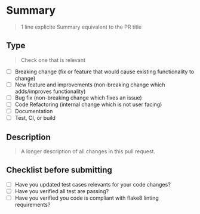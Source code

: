 # Summary
> 1 line explicite Summary equivalent to the PR title

## Type
> Check one that is relevant
* [ ] Breaking change (fix or feature that would cause existing functionality to change)
* [ ] New feature and improvements (non-breaking change which adds/improves functionality)
* [ ] Bug fix (non-breaking change which fixes an issue)
* [ ] Code Refactoring (internal change which is not user facing)
* [ ] Documentation
* [ ] Test, CI, or build

## Description
> A longer description of all changes in this pull request.

## Checklist before submitting
* [ ] Have you updated test cases relevants for your code changes?
* [ ] Have you verified all test are passing?
* [ ] Have you verified you code is compliant with flake8 linting requirements?